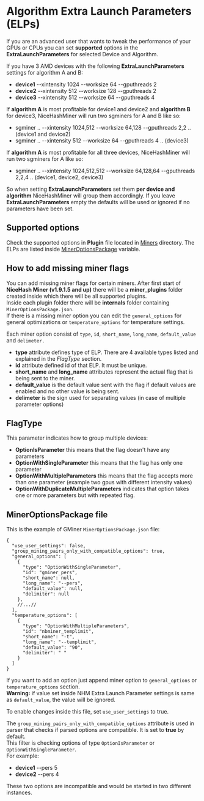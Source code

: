 # Algorithm Extra Launch Parameters (ELPs)

If you are an advanced user that wants to tweak the performance of your GPUs or CPUs you can set **supported** options in the **ExtraLaunchParameters** for selected Device and Algorithm.

If you have 3 AMD devices with the following **ExtraLaunchParameters** settings for algorithm A and B:
  - **device1** --xintensity 1024 --worksize 64 --gputhreads 2
  - **device2** --xintensity 512 --worksize 128 --gputhreads 2
  - **device3** --xintensity 512 --worksize 64 --gputhreads 4

If **algorithm A** is most profitable for device1 and device2 and **algorithm B** for device3, NiceHashMiner will run two sgminers for A and B like so:
  - sgminer .. --xintensity 1024,512 --worksize 64,128 --gputhreads 2,2 .. (device1 and device2)
  - sgminer .. --xintensity 512 --worksize 64 --gputhreads 4 .. (device3)

If **algorithm A** is most profitable for all three devices, NiceHashMiner will run two sgminers for A like so:
  - sgminer .. --xintensity 1024,512,512 --worksize 64,128,64 --gputhreads 2,2,4 .. (device1, device2, device3)

So when setting **ExtraLaunchParameters** set them **per device and algorithm** NiceHashMiner will group them accordingly.
If you leave **ExtraLaunchParameters** empty the defaults will be used or ignored if no parameters have been set.

## Supported options

Check the supported options in **Plugin** file located in [Miners](https://github.com/nicehash/NiceHashMiner/tree/master/src/Miners) directory. The ELPs are listed inside [MinerOptionsPackage](https://github.com/nicehash/NiceHashMiner/blob/4b3e80672cb08fbb6efe89a4e3d9ddf46ac2af8c/src/Miners/GMiner/GMinerPlugin.cs#L168) variable.

## How to add missing miner flags

You can add missing miner flags for certain miners. After first start of **NiceHash Miner (v1.9.1.5 and up)** there will be a **miner_plugins** folder created inside which there will be all supported plugins. <br>Inside each plugin folder there will be **internals** folder containing `MinerOptionsPackage.json`.<br> If there is a missing miner option you can edit the `general_options` for general optimizations or `temperature_options` for temperature settings. 

Each miner option consist of `type`, `id`, `short_name`, `long_name`, `default_value` and `delimeter.`
- **type** attribute defines type of ELP. There are 4 available types listed and explained in the *FlagType* section.
- **id** attribute defined id of that ELP. It must be unique.
- **short_name** and **long_name** attributes represent the actual flag that is being sent to the miner.
- **default_value** is the default value sent with the flag if default values are enabled and no other value is being sent.
- **delimeter** is the sign used for separating values (in case of multiple parameter options)

## FlagType 
This parameter indicates how to group multiple devices:
 - **OptionIsParameter** this means that the flag doesn't have any parameters 
 - **OptionWithSingleParameter** this means that the flag has only one parameter
 - **OptionWithMultipleParameters**  this means that the flag accepts more than one parameter (example two gpus with different intensity values)
 - **OptionWithDuplicateMultipleParameters** indicates that option takes one or more parameters but with repeated flag. 

## MinerOptionsPackage file

This is the example of GMiner `MinerOptionsPackage.json` file:

```
{
  "use_user_settings": false,
  "group_mining_pairs_only_with_compatible_options": true,
  "general_options": [
    {
      "type": "OptionWithSingleParameter",
      "id": "gminer_pers",
      "short_name": null,
      "long_name": "--pers",
      "default_value": null,
      "delimiter": null
    },
    //...//
  ],
  "temperature_options": [
    {
      "type": "OptionWithMultipleParameters",
      "id": "nbminer_templimit",
      "short_name": "-t",
      "long_name": "--templimit",
      "default_value": "90",
      "delimiter": " "
    }
  ]
}
```

If you want to add an option just append miner option to `general_options` or `temperature_options` section.<br>
**Warning:** if value set inside NHM Extra Launch Parameter settings is same as `default_value`, the value will be ignored.

To enable changes inside this file, set `use_user_settings` to true.

The `group_mining_pairs_only_with_compatible_options` attribute is used in parser that checks if parsed options are compatible. It is set to **true** by default.<br>
This filter is checking options of type `OptionIsParameter` or `OptionWithSingleParameter`. <br>
For example:
  - **device1** --pers 5
  - **device2** --pers 4

These two options are incompatible and would be started in two different
instances.
